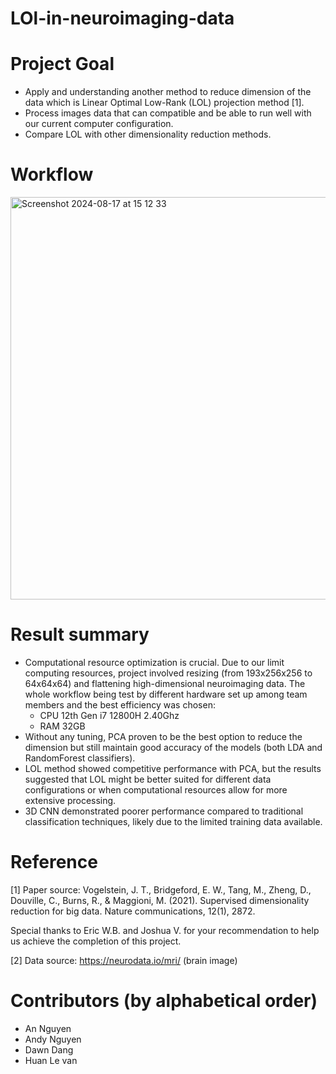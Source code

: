 # LOl-in-neuroimaging-data

# Project Goal
* Apply and understanding another method to reduce dimension of the data which is Linear Optimal Low-Rank (LOL) projection method [1].
* Process images data that can compatible and be able to run well with our current computer configuration.
* Compare LOL with other dimensionality reduction methods.

# Workflow
<img width="644" alt="Screenshot 2024-08-17 at 15 12 33" src="https://github.com/user-attachments/assets/fe8bcd84-abb0-419a-aa1a-6d0ad85b14d7">

# Result summary
* Computational resource optimization is crucial. Due to our limit computing resources, project involved resizing (from 193x256x256 to 64x64x64) and flattening high-dimensional neuroimaging data. The whole workflow being test by different hardware set up among team members and the best efficiency was chosen:
    * CPU 12th Gen i7 12800H 2.40Ghz
    * RAM 32GB
* Without any tuning, PCA proven to be the best option to reduce the dimension but still maintain good accuracy of the models (both LDA and RandomForest classifiers).
* LOL method showed competitive performance with PCA, but the results suggested that LOL might be better suited for different data configurations or when computational resources allow for more extensive processing.
* 3D CNN demonstrated poorer performance compared to traditional classification techniques, likely due to the limited training data available.


# Reference
[1] Paper source: Vogelstein, J. T., Bridgeford, E. W., Tang, M., Zheng, D., Douville, C., Burns, R., & Maggioni, M. (2021). Supervised dimensionality reduction for big data. Nature communications, 12(1), 2872.

Special thanks to Eric W.B. and Joshua V. for your recommendation to help us achieve the completion of this project.

[2] Data source: https://neurodata.io/mri/ (brain image)

# Contributors (by alphabetical order)

* An Nguyen
* Andy Nguyen
* Dawn Dang
* Huan Le van


